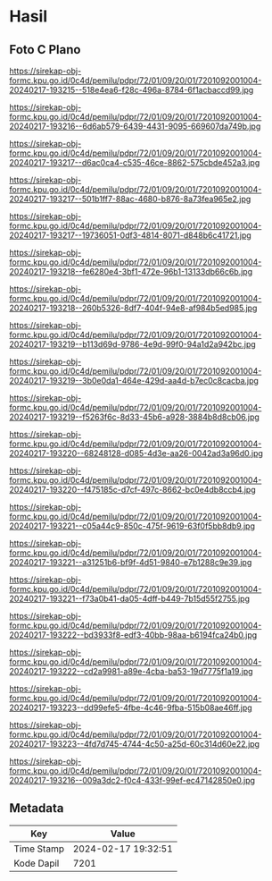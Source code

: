 # Hasil

## Foto C Plano

https://sirekap-obj-formc.kpu.go.id/0c4d/pemilu/pdpr/72/01/09/20/01/7201092001004-20240217-193215--518e4ea6-f28c-496a-8784-6f1acbaccd99.jpg

https://sirekap-obj-formc.kpu.go.id/0c4d/pemilu/pdpr/72/01/09/20/01/7201092001004-20240217-193216--6d6ab579-6439-4431-9095-669607da749b.jpg

https://sirekap-obj-formc.kpu.go.id/0c4d/pemilu/pdpr/72/01/09/20/01/7201092001004-20240217-193217--d6ac0ca4-c535-46ce-8862-575cbde452a3.jpg

https://sirekap-obj-formc.kpu.go.id/0c4d/pemilu/pdpr/72/01/09/20/01/7201092001004-20240217-193217--501b1ff7-88ac-4680-b876-8a73fea965e2.jpg

https://sirekap-obj-formc.kpu.go.id/0c4d/pemilu/pdpr/72/01/09/20/01/7201092001004-20240217-193217--19736051-0df3-4814-8071-d848b6c41721.jpg

https://sirekap-obj-formc.kpu.go.id/0c4d/pemilu/pdpr/72/01/09/20/01/7201092001004-20240217-193218--fe6280e4-3bf1-472e-96b1-13133db66c6b.jpg

https://sirekap-obj-formc.kpu.go.id/0c4d/pemilu/pdpr/72/01/09/20/01/7201092001004-20240217-193218--260b5326-8df7-404f-94e8-af984b5ed985.jpg

https://sirekap-obj-formc.kpu.go.id/0c4d/pemilu/pdpr/72/01/09/20/01/7201092001004-20240217-193219--b113d69d-9786-4e9d-99f0-94a1d2a942bc.jpg

https://sirekap-obj-formc.kpu.go.id/0c4d/pemilu/pdpr/72/01/09/20/01/7201092001004-20240217-193219--3b0e0da1-464e-429d-aa4d-b7ec0c8cacba.jpg

https://sirekap-obj-formc.kpu.go.id/0c4d/pemilu/pdpr/72/01/09/20/01/7201092001004-20240217-193219--f5263f6c-8d33-45b6-a928-3884b8d8cb06.jpg

https://sirekap-obj-formc.kpu.go.id/0c4d/pemilu/pdpr/72/01/09/20/01/7201092001004-20240217-193220--68248128-d085-4d3e-aa26-0042ad3a96d0.jpg

https://sirekap-obj-formc.kpu.go.id/0c4d/pemilu/pdpr/72/01/09/20/01/7201092001004-20240217-193220--f475185c-d7cf-497c-8662-bc0e4db8ccb4.jpg

https://sirekap-obj-formc.kpu.go.id/0c4d/pemilu/pdpr/72/01/09/20/01/7201092001004-20240217-193221--c05a44c9-850c-475f-9619-63f0f5bb8db9.jpg

https://sirekap-obj-formc.kpu.go.id/0c4d/pemilu/pdpr/72/01/09/20/01/7201092001004-20240217-193221--a31251b6-bf9f-4d51-9840-e7b1288c9e39.jpg

https://sirekap-obj-formc.kpu.go.id/0c4d/pemilu/pdpr/72/01/09/20/01/7201092001004-20240217-193221--f73a0b41-da05-4dff-b449-7b15d55f2755.jpg

https://sirekap-obj-formc.kpu.go.id/0c4d/pemilu/pdpr/72/01/09/20/01/7201092001004-20240217-193222--bd3933f8-edf3-40bb-98aa-b6194fca24b0.jpg

https://sirekap-obj-formc.kpu.go.id/0c4d/pemilu/pdpr/72/01/09/20/01/7201092001004-20240217-193222--cd2a9981-a89e-4cba-ba53-19d7775f1a19.jpg

https://sirekap-obj-formc.kpu.go.id/0c4d/pemilu/pdpr/72/01/09/20/01/7201092001004-20240217-193223--dd99efe5-4fbe-4c46-9fba-515b08ae46ff.jpg

https://sirekap-obj-formc.kpu.go.id/0c4d/pemilu/pdpr/72/01/09/20/01/7201092001004-20240217-193223--4fd7d745-4744-4c50-a25d-60c314d60e22.jpg

https://sirekap-obj-formc.kpu.go.id/0c4d/pemilu/pdpr/72/01/09/20/01/7201092001004-20240217-193216--009a3dc2-f0c4-433f-99ef-ec47142850e0.jpg


## Metadata

| Key        | Value               |
| ---------- | ------------------- |
| Time Stamp | 2024-02-17 19:32:51 |
| Kode Dapil | 7201                |




